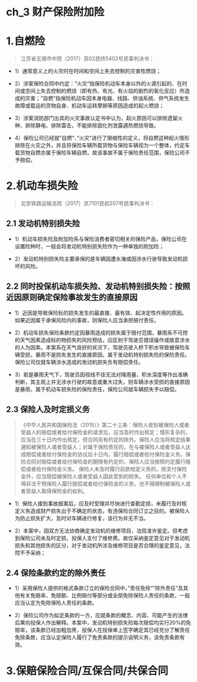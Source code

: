 # ch_3 财产保险附加险

# 1.自燃险
> 江苏省无锡市中院（2017）苏02民终5402号民事判决书：

- 1）通常意义上的火灾时在时间和空间上失去控制的灾害性燃烧；

- 2）涉案保险合同中约定：”火灾“指保险机动车本身以外的火源引起的、在时间或空间上失去控制的燃烧（即有热、有光、有火焰的剧烈的氧化反应）所造成的灾害；”自燃“指保险机动车因本身电器、线路、供油系统、供气系统发生故障或载运的货物自身、机动车运转摩擦等原因造成的起火燃烧；

- 3）涉案消防部门出具的火灾事故认定书中认为，起火原因可以排除遗留火种、排除静电、排除雷击，不能排除固化剂泄露遇热燃烧导致。

- 4）保险公司已经就”自燃“、”火灾“进行了限缩性的定义，将自燃这种起火情形排除在火灾之外，并且将保险车辆所载货物与保险车辆视为一个整体，约定车载货物自燃亦属于保险车辆自燃，故该事故不属于保险责任范围，保险公司不予赔偿。

# 2.机动车损失险
> 北京铁路运输法院（2017）京7101民初207号民事判决书：
## 2.1 发动机特别损失险
- 1）机动车损失险及附加险系与保险消费者密切相关的保险产品，保险公司在设置险种时，一般会将发动机特别损失险作为一种单独的附加险；

- 2）发动机特别损失险主要承保的是车辆因遭水淹或因涉水行驶导致发动机损坏的风险。

## 2.2 同时投保机动车损失险、发动机特别损失险：按照近因原则确定保险事故发生的直接原因
- 1）近因是导致保险标的损失发生的最直接、最有效、起决定性作用的原因。如果近因属于承保风险内的事故，则保险人应当承担赔付责任。

- 2）机动车损失保险条款约定因暴雨造成的损失属于赔付范围，暴雨系不可控的天气因素造成标的物损失的风险预估，应区别于驾驶员错误操作或故意涉水的人为因素。本案系在天气良好的状况下，驾驶员驶入桥下积水导致被保险车辆受损，暴雨不是损失发生的直接原因，属于发动机特别损失险的保险责任。保险公司仅就车辆涉水造成的发动机损失负有赔偿责任。

- 3）若是暴雨天气下，驾驶员因视线不佳无法对降雨量、积水深度等作出准确判断，其主观上并无涉水行驶的故意或重大过失，则车辆涉水受损的直接原因是暴雨，属于机动车损失险的保险责任，保险公司就车辆损失予以赔偿。

## 2.3 保险人及时定损义务
> 《中华人民共和国保险法（2015）》第二十三条：保险人收到被保险人或者受益人的赔偿或者给付保险金的请求后，应当及时作出核定；情形复杂的，应当在三十日内作出核定，但合同另有约定的除外。保险人应当将核定结果通知被保险人或者受益人；对属于保险责任的，在与被保险人或者受益人达成赔偿或者给付保险金的协议后十日内，履行赔偿或者给付保险金义务。保险合同对赔偿或者给付保险金的期限有约定的，保险人应当按照约定履行赔偿或者给付保险金义务。 
保险人未及时履行前款规定义务的，除支付保险金外，应当赔偿被保险人或者受益人因此受到的损失。 
任何单位和个人不得非法干预保险人履行赔偿或者给付保险金的义务，也不得限制被保险人或者受益人取得保险金的权利。

- 1）保险人接到事故报案后，应及时受理并尽快进行查勘定损，未履行及时核定义务造成财产损失出于不确定的状态，有违保险合同订立之目的。被保险人为防止损失扩大，及时对车辆进行修复，该行为并无不当。

- 2）本案中，因双方无法协商确定发动机的维修项目，法院准许鉴定。但考虑到保险公司未及时定损、投保人支付了维修费。故仅采纳鉴定意见对于发动机损失和其他损失的区分，对于发动机所涉及维修项目是否合理的鉴定意见，法院不予采纳；

## 2.4 保险条款约定的除外责任
- 1）采用保险人提供的格式条款订立的保险合同中，”责任免除“”除外责任“及其他有关免赔率、免赔额、比例赔付等部分或全部免除保险人责任的条款，一般应当认定为免除保险人责任的条款。

- 2）保险公司作为拟定条款的一方，应就条款的概念、内容、可能产生的法律后果向投保人作出解释。本案中，发动机特别损失险每次赔偿均实行20%的免赔率，该条款已经加粗加黑，投保人在投保单上签字确定其已经充分了解责任免除条款，应当认定保险人履行了免责条款的提示说明义务，该免责条款有效。

# 3.保赔保险合同/互保合同/共保合同
















